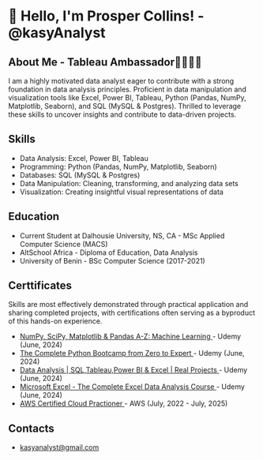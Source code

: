 # 👋 Hello, I'm Prosper Collins! - @kasyAnalyst

## About Me - Tableau Ambassador🍁👨🏽‍💻
I am a highly motivated data analyst eager to contribute with a strong foundation in data analysis principles. Proficient in data manipulation and visualization tools like Excel, Power BI, Tableau, Python (Pandas, NumPy, Matplotlib, Seaborn), and SQL (MySQL & Postgres). Thrilled to leverage these skills to uncover insights and contribute to data-driven projects.

## Skills
- Data Analysis: Excel, Power BI, Tableau
- Programming: Python (Pandas, NumPy, Matplotlib, Seaborn)
- Databases: SQL (MySQL & Postgres)
- Data Manipulation: Cleaning, transforming, and analyzing data sets
- Visualization: Creating insightful visual representations of data

## Education
- Current Student at Dalhousie University, NS, CA - MSc Applied Computer Science (MACS)
- AltSchool Africa - Diploma of Education, Data Analysis 
- University of Benin - BSc Computer Science (2017-2021)

## Certtificates
Skills are most effectively demonstrated through practical application and sharing completed projects, with certifications often serving as a byproduct of this hands-on experience.
- [NumPy, SciPy, Matplotlib & Pandas A-Z: Machine Learning
](https://www.udemy.com/certificate/UC-12fee372-888d-4bdd-9947-7fcdcab0cb25/) - Udemy (June, 2024)
- [The Complete Python Bootcamp from Zero to Expert
](https://www.udemy.com/certificate/UC-bfaf350d-6a2c-4d3a-9546-f8e4e664b759/) - Udemy (June, 2024)
- [Data Analysis | SQL,Tableau,Power BI & Excel | Real Projects
](https://www.udemy.com/certificate/UC-94f6e83e-b413-4047-bf31-74c6f973d8c9/)  -  Udemy (June, 2024)
- [Microsoft Excel - The Complete Excel Data Analysis Course
](https://www.udemy.com/certificate/UC-89f536c1-bc4c-4c2b-8644-b9a6a05152ea/)  - Udemy (June, 2024)
- [AWS Certified Cloud Practioner
](https://www.credly.com/badges/0cce9f71-89fd-41f8-aae8-ed97df8e783d?source=linked_in_profile)  - AWS (July, 2022 - July, 2025)

## Contacts
- kasyanalyst@gmail.com
